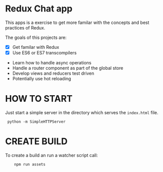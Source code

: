 Redux Chat app
==============

This apps is a exercise to get more familar with the concepts and best practices of Redux.

The goals of this projects are:

- [x] Get familar with Redux
- [x] Use ES6 or ES7 transcompilers
- Learn how to handle async operations
- Handle a router component as part of the global store
- Develop views and reducers test driven
- Potentially use hot reloading

HOW TO START
============

Just start a simple server in the directory which serves the `index.html` file.
```
 python -m SimpleHTTPServer
```

CREATE BUILD
============

To create a build an run a watcher script call:

```
    npm run assets
```